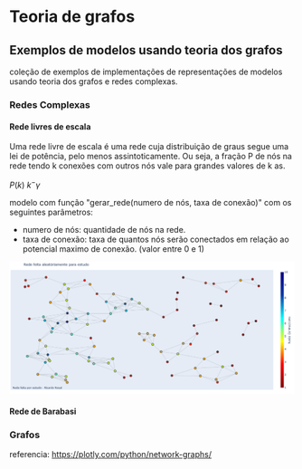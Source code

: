 # Teoria de grafos
## Exemplos de modelos usando teoria dos grafos

coleção de exemplos de implementações de representações de modelos usando teoria dos grafos e redes complexas.

### Redes Complexas

#### Rede livres de escala

Uma rede livre de escala é uma rede cuja distribuição de graus segue uma lei de potência, pelo menos assintoticamente. Ou seja, a fração P de nós na rede tendo k conexões com outros nós vale para grandes valores de k as.

$P(k) ~ k^-\gamma$

modelo com função "gerar_rede(numero de nós, taxa de conexão)" com os seguintes parâmetros:
* numero de nós: quantidade de nós na rede.
* taxa de conexão: taxa de quantos nós serão conectados em relação ao potencial maximo de conexão. (valor entre 0 e 1)

![rede livre de escala](https://raw.githubusercontent.com/RosalRicardo/teoria-dos-grafos/redes-complexas/src/redes%20livre%20de%20escala/exemplos/redelivreescala.png "Exemplo - rede livre de escala")

#### Rede de Barabasi

### Grafos

referencia: https://plotly.com/python/network-graphs/
